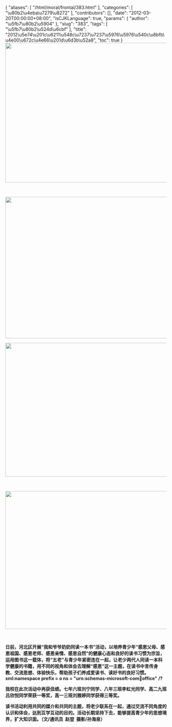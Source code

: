 {
    "aliases": [
        "/html/moral/frontal/383.html"
    ],
    "categories": [
        "\u80b2\u4eba\u7279\u8272"
    ],
    "contributors": [],
    "date": "2012-03-20T00:00:00+08:00",
    "isCJKLanguage": true,
    "params": {
        "author": "\u5fb7\u80b2\u5904"
    },
    "slug": "383",
    "tags": [
        "\u5fb7\u80b2\u524d\u6cbf"
    ],
    "title": "2012\u5e74\u201c\u6211\u548c\u7237\u7237\u5976\u5976\u540c\u8bfb\u4e00\u672c\u4e66\u201d\u6d3b\u52a8",
    "toc": true
}
**<img
    src="https://cdn.tfls.online/mirror/full/b2a57e80b458752220b52a660e6126feec1559e8.jpg"
    style="display:block;margin-left:auto;margin-right:auto;"
    decoding="async"
    fetchpriority="auto"
    loading="lazy"
    height="435"
    width="600"
/>**

 

**<img
    src="https://cdn.tfls.online/mirror/full/517c8b5f8d80cb56c870c930a8fb0c12587904ba.jpg"
    style="display:block;margin-left:auto;margin-right:auto;"
    decoding="async"
    fetchpriority="auto"
    loading="lazy"
    height="441"
    width="600"
/>**

**<img
    src="https://cdn.tfls.online/mirror/full/d92dad544e2f9f4689d4faeda7b77073dd637bba.jpg"
    style="display:block;margin-left:auto;margin-right:auto;"
    decoding="async"
    fetchpriority="auto"
    loading="lazy"
    height="417"
    width="600"
/>**

 

**<img
    src="https://cdn.tfls.online/mirror/full/921abe932c04a6930347ded0aa7a3105b4968a3e.jpg"
    style="display:block;margin-left:auto;margin-right:auto;"
    decoding="async"
    fetchpriority="auto"
    loading="lazy"
    height="430"
    width="600"
/>**

 

**日前，河北区开展“我和爷爷奶奶同读一本书”活动，以培养青少年“感恩父母、感恩祖国、感恩老师、感恩亲情、感恩自然”的健康心态和良好的读书习惯为宗旨，运用图书这一载体，将“五老”与青少年紧密连在一起，让老少两代人同读一本科学健康的书籍，用不同的视角和体会去理解“感恩”这一主题，在读书中言传身教、交流思想、体验快乐，帮助孩子们养成爱读书、读好书的良好习惯。xml:namespace prefix = o ns = "urn:schemas-microsoft-com:office:office" /?**

**我校在此次活动中再获佳绩。七年六班刘宁同学、八年三班李虹光同学、高二九班吕欣悦同学荣获一等奖，高一三班刘雅婷同学获得三等奖。**

**读书活动利用共同的媒介和共同的主题，将老少联系在一起，通过交流不同角度的认识和体会，达到互学互动的目的。活动长期坚持下去，能够提高青少年的思想境界，扩大知识面。（文/通讯员  赵堃  摄影/孙海泉）**

